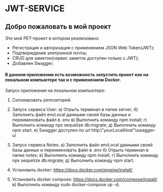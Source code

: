 # JWT-SERVICE

## Добро пожаловать в мой проект

Это мой PET-проект в котором реализовано:
* Регистрация и авторизация с применением JSON Web Token(JWT);
* Подтверждение элетронной почты;
* CRUD для заметок(сервис заметок доступен только c JWT);
* Добавлен Swagger;

#### В данном приложении есть возможность запустить проект как на локальном компьютере так и с применением Docker.

Запуск приложения на локальном компьютере:
1. Склонировать репозиторий.
2. Запуск сервиса User:
  а) Отрыть терминал в папке server;
  б) Заполнить файл envLocal данными своей базы данных и переименовать файл в .env
  в) Выполнить команду npm install;
  г) Выполнить команду npx sequelize db:migrate;
  д) Выполнить команду npm start.
  е) Swagger доступен по url http:\\"yourLocalHost"\swagger-ui
3. Запуск сервиса Notes:
  a) Заполнить файл envLocal данными своей базы данных и переименовать файл в .env
  б) Отрыть терминал в папке notes;
  в) Выполнить команду npm install;
  г) Выполнить команду npx sequelize db:migrate; 
  д) Выполнить команду npm start.

2. Установить docker: https://docs.docker.com/engine/install/
3. Установить docker compose: https://docs.docker.com/compose/install/
  в) Выполнить команду sudo docker-compose up -d;







